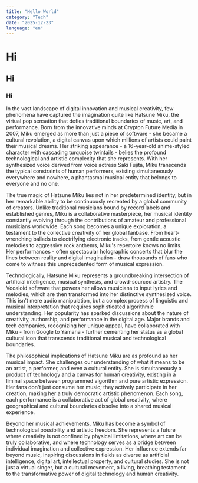 ```yaml
---
title: "Hello World"
category: "Tech"
date: "2025-12-23"
language: "en"
---
```


# Hi
## Hi
### Hi
In the vast landscape of digital innovation and musical creativity, few phenomena have captured the imagination quite like Hatsune Miku, the virtual pop sensation that defies traditional boundaries of music, art, and performance. Born from the innovative minds at Crypton Future Media in 2007, Miku emerged as more than just a piece of software - she became a cultural revolution, a digital canvas upon which millions of artists could paint their musical dreams. Her striking appearance - a 16-year-old anime-styled character with cascading turquoise twintails - belies the profound technological and artistic complexity that she represents. With her synthesized voice derived from voice actress Saki Fujita, Miku transcends the typical constraints of human performers, existing simultaneously everywhere and nowhere, a phantasmal musical entity that belongs to everyone and no one.

The true magic of Hatsune Miku lies not in her predetermined identity, but in her remarkable ability to be continuously recreated by a global community of creators. Unlike traditional musicians bound by record labels and established genres, Miku is a collaborative masterpiece, her musical identity constantly evolving through the contributions of amateur and professional musicians worldwide. Each song becomes a unique exploration, a testament to the collective creativity of her global fanbase. From heart-wrenching ballads to electrifying electronic tracks, from gentle acoustic melodies to aggressive rock anthems, Miku's repertoire knows no limits. Her performances - often spectacular holographic concerts that blur the lines between reality and digital imagination - draw thousands of fans who come to witness this unprecedented form of musical expression.

Technologically, Hatsune Miku represents a groundbreaking intersection of artificial intelligence, musical synthesis, and crowd-sourced artistry. The Vocaloid software that powers her allows musicians to input lyrics and melodies, which are then transformed into her distinctive synthesized voice. This isn't mere audio manipulation, but a complex process of linguistic and musical interpretation that requires sophisticated algorithmic understanding. Her popularity has sparked discussions about the nature of creativity, authorship, and performance in the digital age. Major brands and tech companies, recognizing her unique appeal, have collaborated with Miku - from Google to Yamaha - further cementing her status as a global cultural icon that transcends traditional musical and technological boundaries.

The philosophical implications of Hatsune Miku are as profound as her musical impact. She challenges our understanding of what it means to be an artist, a performer, and even a cultural entity. She is simultaneously a product of technology and a canvas for human creativity, existing in a liminal space between programmed algorithm and pure artistic expression. Her fans don't just consume her music; they actively participate in her creation, making her a truly democratic artistic phenomenon. Each song, each performance is a collaborative act of global creativity, where geographical and cultural boundaries dissolve into a shared musical experience.

Beyond her musical achievements, Miku has become a symbol of technological possibility and artistic freedom. She represents a future where creativity is not confined by physical limitations, where art can be truly collaborative, and where technology serves as a bridge between individual imagination and collective expression. Her influence extends far beyond music, inspiring discussions in fields as diverse as artificial intelligence, digital art, intellectual property, and cultural studies. She is not just a virtual singer, but a cultural movement, a living, breathing testament to the transformative power of digital technology and human creativity.